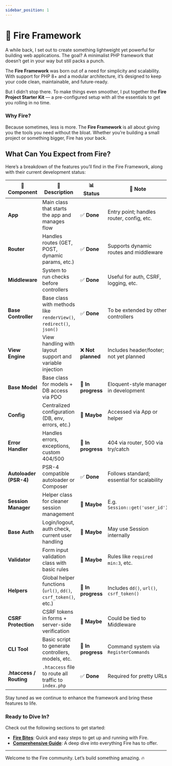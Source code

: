 ```yaml
---
sidebar_position: 1
---
```


# 🚀 Fire Framework

A while back, I set out to create something lightweight yet powerful for building web applications. The goal? A minimalist PHP framework that doesn’t get in your way but still packs a punch.

The **Fire Framework** was born out of a need for simplicity and scalability. With support for PHP 8+ and a modular architecture, it’s designed to keep your code clean, maintainable, and future-ready.

But I didn’t stop there. To make things even smoother, I put together the **Fire Project Starter Kit** — a pre-configured setup with all the essentials to get you rolling in no time.

### Why Fire?

Because sometimes, less is more. The **Fire Framework** is all about giving you the tools you need without the bloat. Whether you’re building a small project or something bigger, Fire has your back.

## What Can You Expect from Fire?

Here’s a breakdown of the features you’ll find in the Fire Framework, along with their current development status:

| 🧩 **Component** | 📝 **Description** | 📊 **Status** | 📌 **Note** |
|---------------------------|------------------------------------------------------------------------|----------------------|-------------------------------------------------------|
| **App** | Main class that starts the app and manages flow | ✅ **Done** | Entry point; handles router, config, etc. |
| **Router** | Handles routes (GET, POST, dynamic params, etc.) | ✅ **Done** | Supports dynamic routes and middleware |
| **Middleware** | System to run checks before controllers | ✅ **Done** | Useful for auth, CSRF, logging, etc. |
| **Base Controller** | Base class with methods like `renderView()`, `redirect()`, `json()` | ✅ **Done** | To be extended by other controllers |
| **View Engine** | View handling with layout support and variable injection | ❌ **Not planned** | Includes header/footer; not yet planned |
| **Base Model** | Base class for models + DB access via PDO | 🚧 **In progress** | Eloquent-style manager in development |
| **Config** | Centralized configuration (DB, env, errors, etc.) | 🤔 **Maybe** | Accessed via App or helper |
| **Error Handler** | Handles errors, exceptions, custom 404/500 | 🚧 **In progress** | 404 via router, 500 via try/catch |
| **Autoloader (PSR-4)** | PSR-4 compatible autoloader or Composer | ✅ **Done** | Follows standard; essential for scalability |
| **Session Manager** | Helper class for cleaner session management | 🤔 **Maybe** | E.g. `Session::get('user_id')` |
| **Base Auth** | Login/logout, auth check, current user handling | 🤔 **Maybe** | May use Session internally |
| **Validator** | Form input validation class with basic rules | 🤔 **Maybe** | Rules like `required min:3`, etc. |
| **Helpers** | Global helper functions (`url()`, `dd()`, `csrf_token()`, etc.) | 🚧 **In progress** | Includes `dd()`, `url()`, `csrf_token()` |
| **CSRF Protection** | CSRF tokens in forms + server-side verification | 🤔 **Maybe** | Could be tied to Middleware |
| **CLI Tool** | Basic script to generate controllers, models, etc. | 🚧 **In progress** | Command system via `RegisterCommands` |
| **.htaccess / Routing** | `.htaccess` file to route all traffic to `index.php` | ✅ **Done** | Required for pretty URLs |

Stay tuned as we continue to enhance the framework and bring these features to life.

### Ready to Dive In?

Check out the following sections to get started:

- [**Fire Bites**](bites/introduction.md): Quick and easy steps to get up and running with Fire.
- [**Comprehensive Guide**](guide/app.md): A deep dive into everything Fire has to offer.

---

Welcome to the Fire community. Let’s build something amazing. 🔥
